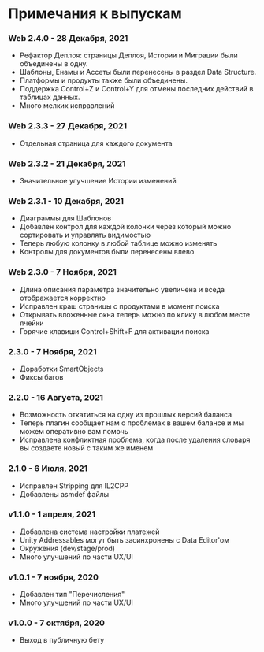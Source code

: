 # Примечания к выпускам

### Web 2.4.0 - 28 Декабря, 2021
* Рефактор Деплоя: страницы Деплоя, Истории и Миграции были объединены в одну.
* Шаблоны, Енамы и Ассеты были перенесены в раздел Data Structure.
* Платформы и продукты также были объединены.
* Поддержка Control+Z и Control+Y для отмены последних действий в таблицах данных.
* Много мелких исправлений

### Web 2.3.3 - 27 Декабря, 2021
* Отдельная страница для каждого документа

### Web 2.3.2 - 21 Декабря, 2021
* Значительное улучшение Истории изменений

### Web 2.3.1 - 10 Декабря, 2021
* Диаграммы для Шаблонов
* Добавлен контрол для каждой колонки через который можно сортировать и управлять видимостью
* Теперь любую колонку в любой таблице можно изменять
* Контролы для документов были перенесены влево

### Web 2.3.0 - 7 Ноября, 2021
* Длина описания параметра значительно увеличена и вседа отображается корректно
* Исправлен краш страницы с продуктами в момент поиска
* Открывать вложенные окна теперь можно по клику в любом месте ячейки
* Горячие клавиши Control+Shift+F для активации поиска

### 2.3.0 - 7 Ноября, 2021
* Доработки SmartObjects
* Фиксы багов

### 2.2.0 - 16 Августа, 2021
* Возможность откатиться на одну из прошлых версий баланса
* Теперь плагин сообщает нам о проблемах в вашем балансе и мы можем оперативно вам помочь
* Исправлена конфликтная проблема, когда после удаления словаря вы создаете новый с таким же именем

### 2.1.0 - 6 Июля, 2021
* Исправлен Stripping для IL2CPP
* Добавлены asmdef файлы

### v1.1.0 - 1 апреля, 2021
* Добавлена система настройки платежей
* Unity Addressables могут быть засинхронены с Data Editor'ом
* Окружения (dev/stage/prod)
* Много улучшений по части UX/UI

### v1.0.1 - 7 ноября, 2020
* Добавлен тип "Перечисления"
* Много улучшений по части UX/UI

### v1.0.0 - 7 октября, 2020
* Выход в публичную бету
